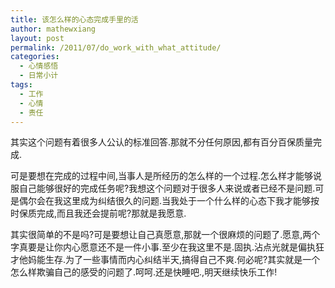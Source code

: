 ```yaml
---
title: 该怎么样的心态完成手里的活
author: mathewxiang
layout: post
permalink: /2011/07/do_work_with_what_attitude/
categories:
  - 心情感悟
  - 日常小计
tags:
  - 工作
  - 心情
  - 责任
---
```

其实这个问题有着很多人公认的标准回答.那就不分任何原因,都有百分百保质量完成.

可是要想在完成的过程中间,当事人是所经历的怎么样的一个过程.怎么样才能够说服自己能够很好的完成任务呢?我想这个问题对于很多人来说或者已经不是问题.可是偶尔会在我这里成为纠结很久的问题.当我处于一个什么样的心态下我才能够按时保质完成,而且我还会提前呢?那就是我愿意.

其实很简单的不是吗?可是要想让自己真愿意,那就一个很麻烦的问题了.愿意,两个字真要是让你内心愿意还不是一件小事.至少在我这里不是.固执.沾点光就是偏执狂才他妈能生存.为了一些事情而内心纠结半天,搞得自己不爽.何必呢?其实就是一个怎么样欺骗自己的感受的问题了.呵呵.还是快睡吧.,明天继续快乐工作!